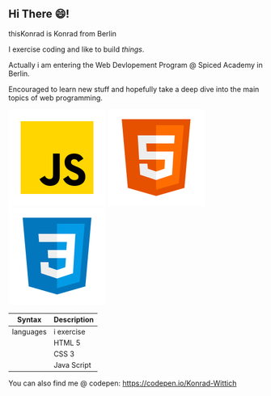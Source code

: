 ## Hi There 😄!

thisKonrad is Konrad from Berlin

I exercise coding and like to build *things*.


Actually i am entering the 
Web Devlopement Program 
@ Spiced Academy in Berlin.

Encouraged to learn new stuff 
and hopefully take a deep dive 
into the main
topics of web programming.


![jS-icon](./icons8-002javascript.svg)  	![jS-icon](./icons8-002html.svg) 	![jS-icon](./icons8-002css.svg)

| Syntax | Description |
| ----------- | ----------- |
| languages | i exercise |
|  | HTML 5|
|  | CSS 3|
|  | Java Script |


You can also find me @ codepen:
https://codepen.io/Konrad-Wittich
